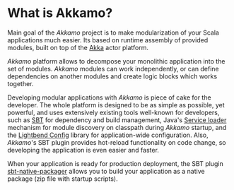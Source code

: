 # What is Akkamo?

Main goal of the *Akkamo* project is to make modularization of your Scala applications much easier. Its based on runtime assembly of provided modules, built on top of the [Akka](http://akka.io) actor platform.

*Akkamo* platform allows to decompose your monolithic application into the set of modules. *Akkamo* modules can work independently, or can define dependencies on another modules and create logic blocks which works together.

Developing modular applications with *Akkamo* is piece of cake for the developer. The whole platform is designed to be as simple as possible, yet powerful, and uses extensively existing tools well-known for developers, such as [SBT](http://www.scala-sbt.org) for dependency and build management, Java's [Service loader](https://docs.oracle.com/javase/8/docs/api/java/util/ServiceLoader.html) mechanism for module discovery on classpath during *Akkamo* startup, and the [Lightbend Config](https://github.com/typesafehub/config) library for application-wide configuration. Also, *Akkamo*'s SBT plugin provides hot-reload functionality on code change, so developing the application is even easier and faster.

When your application is ready for production deployment, the SBT plugin [sbt-native-packager](https://github.com/sbt/sbt-native-packager) allows you to build your application as a native package (zip file with startup scripts).
